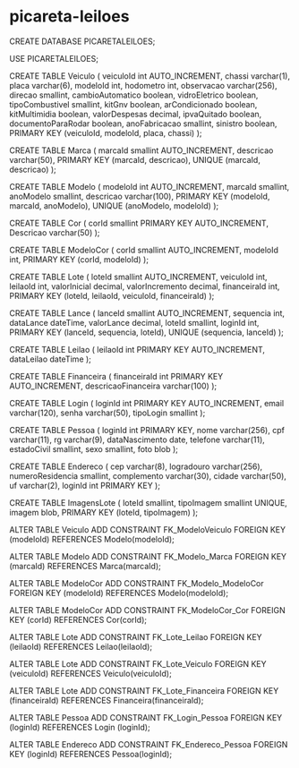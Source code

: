 # picareta-leiloes

CREATE DATABASE PICARETALEILOES;

USE PICARETALEILOES;

CREATE TABLE Veiculo ( 
    veiculoId int AUTO_INCREMENT, 
    chassi varchar(1), 
    placa varchar(6), 
    modeloId int, 
    hodometro int, 
    observacao varchar(256), 
    direcao smallint, 
    cambioAutomatico boolean, 
    vidroEletrico boolean, 
    tipoCombustivel smallint, 
    kitGnv boolean, 
    arCondicionado boolean, 
    kitMultimidia boolean, 
    valorDespesas decimal, 
    ipvaQuitado boolean, 
    documentoParaRodar boolean, 
    anoFabricacao smallint, 
    sinistro boolean, 
    PRIMARY KEY (veiculoId, modeloId, placa, chassi) 
);

CREATE TABLE Marca ( 
    marcaId smallint AUTO_INCREMENT, 
    descricao varchar(50), 
    PRIMARY KEY (marcaId, descricao), 
    UNIQUE (marcaId, descricao) 
);

CREATE TABLE Modelo ( 
    modeloId int AUTO_INCREMENT, 
    marcaId smallint, 
    anoModelo smallint, 
    descricao varchar(100), 
    PRIMARY KEY (modeloId, marcaId, anoModelo), 
    UNIQUE (anoModelo, modeloId) 
);

CREATE TABLE Cor ( 
    corId smallint PRIMARY KEY AUTO_INCREMENT, 
    Descricao varchar(50) 
);

CREATE TABLE ModeloCor ( 
    corId smallint AUTO_INCREMENT, 
    modeloId int, 
    PRIMARY KEY (corId, modeloId) 
);

CREATE TABLE Lote ( 
    loteId smallint AUTO_INCREMENT, 
    veiculoId int, 
    leilaoId int, 
    valorInicial decimal, 
    valorIncremento decimal, 
    financeiraId int, 
    PRIMARY KEY (loteId, leilaoId, veiculoId, financeiraId) 
);

CREATE TABLE Lance ( 
    lanceId smallint AUTO_INCREMENT, 
    sequencia int, 
    dataLance dateTime, 
    valorLance decimal, 
    loteId smallint, 
    loginId int, 
    PRIMARY KEY (lanceId, sequencia, loteId), 
    UNIQUE (sequencia, lanceId) 
);

CREATE TABLE Leilao ( 
    leilaoId int PRIMARY KEY AUTO_INCREMENT, 
    dataLeilao dateTime 
);

CREATE TABLE Financeira ( 
    financeiraId int PRIMARY KEY AUTO_INCREMENT, 
    descricaoFinanceira varchar(100) 
);

CREATE TABLE Login ( 
    loginId int PRIMARY KEY AUTO_INCREMENT, 
    email varchar(120), 
    senha varchar(50), 
    tipoLogin smallint 
);

CREATE TABLE Pessoa ( 
    loginId int PRIMARY KEY, 
    nome varchar(256), 
    cpf varchar(11), 
    rg varchar(9), 
    dataNascimento date, 
    telefone varchar(11), 
    estadoCivil smallint, 
    sexo smallint, 
    foto blob 
);

CREATE TABLE Endereco ( 
    cep varchar(8), 
    logradouro varchar(256), 
    numeroResidencia smallint, 
    complemento varchar(30), 
    cidade varchar(50), 
    uf varchar(2), 
    loginId int PRIMARY KEY 
);

CREATE TABLE ImagensLote ( 
    loteId smallint, 
    tipoImagem smallint UNIQUE, 
    imagem blob, 
    PRIMARY KEY (loteId, tipoImagem) 
);

ALTER TABLE Veiculo 
ADD CONSTRAINT FK_ModeloVeiculo 
FOREIGN KEY (modeloId) REFERENCES Modelo(modeloId);

ALTER TABLE Modelo 
ADD CONSTRAINT FK_Modelo_Marca 
FOREIGN KEY (marcaId) REFERENCES Marca(marcaId);

ALTER TABLE ModeloCor 
ADD CONSTRAINT FK_Modelo_ModeloCor 
FOREIGN KEY (modeloId) REFERENCES Modelo(modeloId);

ALTER TABLE ModeloCor 
ADD CONSTRAINT FK_ModeloCor_Cor 
FOREIGN KEY (corId) REFERENCES Cor(corId);

ALTER TABLE Lote 
ADD CONSTRAINT FK_Lote_Leilao 
FOREIGN KEY (leilaoId) REFERENCES Leilao(leilaoId);

ALTER TABLE Lote 
ADD CONSTRAINT FK_Lote_Veiculo 
FOREIGN KEY (veiculoId) REFERENCES Veiculo(veiculoId);

ALTER TABLE Lote 
ADD CONSTRAINT FK_Lote_Financeira 
FOREIGN KEY (financeiraId) REFERENCES Financeira(financeiraId);

ALTER TABLE Pessoa 
ADD CONSTRAINT FK_Login_Pessoa 
FOREIGN KEY (loginId) REFERENCES Login (loginId);

ALTER TABLE Endereco 
ADD CONSTRAINT FK_Endereco_Pessoa 
FOREIGN KEY (loginId) REFERENCES Pessoa(loginId);
